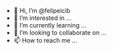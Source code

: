 - 👋 Hi, I’m @felipeicib
- 👀 I’m interested in ...
- 🌱 I’m currently learning ...
- 💞️ I’m looking to collaborate on ...
- 📫 How to reach me ...

<!---
felipeicib/felipeicib is a ✨ special ✨ repository because its `README.md` (this file) appears on your GitHub profile.
You can click the Preview link to take a look at your changes.
--->
